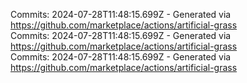 Commits: 2024-07-28T11:48:15.699Z - Generated via https://github.com/marketplace/actions/artificial-grass
<br>
Commits: 2024-07-28T11:48:15.699Z - Generated via https://github.com/marketplace/actions/artificial-grass
<br>
Commits: 2024-07-28T11:48:15.699Z - Generated via https://github.com/marketplace/actions/artificial-grass
<br>
